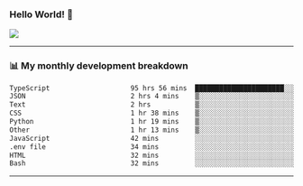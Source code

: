 ### Hello World! 👋

<a>
  <img align="center" src="https://github-readme-stats.vercel.app/api?username=megatunger&count_private=true&include_all_commits=true&bg_color=30,56CCF2,2F80ED&title_color=fff&text_color=fff" />
</a>

------
### 📊 My monthly development breakdown

<!--START_SECTION:waka-->

```txt
TypeScript                    95 hrs 56 mins  ██████████████████████░░░   88.09 %
JSON                          2 hrs 4 mins    ▒░░░░░░░░░░░░░░░░░░░░░░░░   01.90 %
Text                          2 hrs           ▒░░░░░░░░░░░░░░░░░░░░░░░░   01.84 %
CSS                           1 hr 38 mins    ▒░░░░░░░░░░░░░░░░░░░░░░░░   01.51 %
Python                        1 hr 19 mins    ▒░░░░░░░░░░░░░░░░░░░░░░░░   01.22 %
Other                         1 hr 13 mins    ▒░░░░░░░░░░░░░░░░░░░░░░░░   01.13 %
JavaScript                    42 mins         ░░░░░░░░░░░░░░░░░░░░░░░░░   00.66 %
.env file                     34 mins         ░░░░░░░░░░░░░░░░░░░░░░░░░   00.53 %
HTML                          32 mins         ░░░░░░░░░░░░░░░░░░░░░░░░░   00.50 %
Bash                          32 mins         ░░░░░░░░░░░░░░░░░░░░░░░░░   00.50 %
```

<!--END_SECTION:waka-->

------
